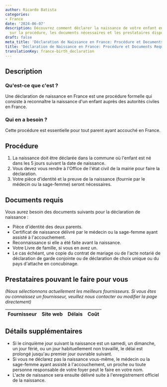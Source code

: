 ```yaml
---
author: Ricardo Batista
categories:
- France
date: '2024-06-07'
description: Découvrez comment déclarer la naissance de votre enfant en France. Détails
  sur la procédure, les documents nécessaires et les prestataires disponibles.
draft: false
meta_title: 'Déclaration de Naissance en France: Procédure et Documents Requis'
title: 'Déclaration de Naissance en France: Procédure et Documents Requis'
translationKey: france-birth_declaration
---
```


## Description
### Qu'est-ce que c'est ?
Une déclaration de naissance en France est une procédure formelle qui consiste à reconnaître la naissance d'un enfant auprès des autorités civiles en France.

### Qui en a besoin ?
Cette procédure est essentielle pour tout parent ayant accouché en France.

## Procédure
1. La naissance doit être déclarée dans la commune où l'enfant est né dans les 5 jours suivant la date de naissance.
2. Vous devez vous rendre à l'Office de l'état civil de la mairie pour faire la déclaration.
3. Votre pièce d'identité et la preuve de la naissance (fournie par le médecin ou la sage-femme) seront nécessaires.

## Documents requis
Vous aurez besoin des documents suivants pour la déclaration de naissance :
- Pièce d'identité des deux parents.
- Certificat de naissance délivré par le médecin ou la sage-femme ayant assisté à l'accouchement.
- Reconnaissance si elle a été faite avant la naissance.
- Votre Livre de famille, si vous en avez un.
- Le cas échéant, une copie du contrat de mariage ou de l'acte notarié de déclaration de garde conjointe ou de déclaration de choix unique ou du pays d'attache en concubinage.

## Prestataires pouvant le faire pour vous

_(Nous sélectionnons actuellement les meilleurs fournisseurs. Si vous êtes ou connaissez un fournisseur, veuillez nous contacter ou modifier la page directement)_

| Fournisseur     |     Site web    |     Délais       |       Coût       |
| --------------- | --------------- |  :-------------: | :-------------: |

## Détails supplémentaires
- Si le cinquième jour suivant la naissance est un samedi, un dimanche, un jour férié, ou un jour habituellement non travaillé, le délai est prolongé jusqu'au premier jour ouvrable suivant.
- Si vous ne déclarez pas la naissance vous-même, le médecin ou la sage-femme ayant assisté à l'accouchement, un proche ou toute personne responsable de votre foyer peut le faire en votre nom.
- L'acte de naissance sera ensuite délivré suite à l'enregistrement officiel de la naissance.